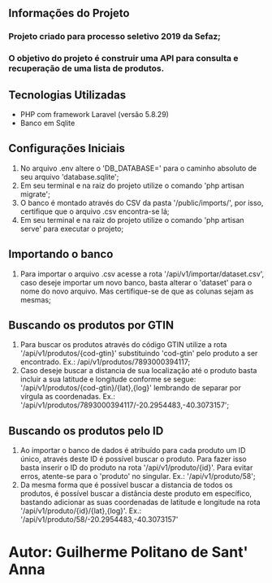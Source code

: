 ## Informações do Projeto
### Projeto criado para processo seletivo 2019 da Sefaz;
### O objetivo do projeto é construir uma API para consulta e recuperação de uma lista de produtos.
## Tecnologias Utilizadas
- PHP com framework Laravel (versão 5.8.29)
- Banco em Sqlite

## Configurações Iniciais
1) No arquivo .env altere o 'DB_DATABASE=' para o caminho absoluto de seu arquivo 'database.sqlite';
2) Em seu terminal e na raiz do projeto utilize o comando 'php artisan migrate';
3) O banco é montado através do CSV da pasta '/public/imports/', por isso, certifique que o arquivo .csv encontra-se lá;
4) Em seu terminal e na raiz do projeto utilize o comando 'php artisan serve' para executar o projeto;

## Importando o banco
1) Para importar o arquivo .csv acesse a rota '/api/v1/importar/dataset.csv', caso deseje importar um novo banco, basta alterar o 'dataset' para o nome do novo arquivo. Mas certifique-se de que as colunas sejam as mesmas;

## Buscando os produtos por GTIN
1) Para buscar os produtos através do código GTIN utilize a rota '/api/v1/produtos/{cod-gtin}' substituindo 'cod-gtin' pelo produto a ser encontrado. Ex.: /api/v1/produtos/7893000394117;
2) Caso deseje buscar a distancia de sua localização até o produto basta incluir a sua latitude e longitude conforme se segue: '/api/v1/produtos/{cod-gtin}/{lat},{log}' lembrando de separar por vírgula as coordenadas. Ex.: '/api/v1/produtos/7893000394117/-20.2954483,-40.3073157';

## Buscando os produtos pelo ID
1) Ao importar o banco de dados é atribuído para cada produto um ID único, através deste ID é possível buscar o produto. Para fazer isso basta inserir o ID do produto na rota '/api/v1/produto/{id}'. Para evitar erros, atente-se para o 'produto' no singular. Ex.: '/api/v1/produto/58';
2) Da mesma forma que é possível buscar a distancia de todos os produtos, é possível buscar a distância deste produto em específico, bastando adicionar as suas coordenadas de latitude e longitude na rota '/api/v1/produto/{id}/{lat},{log}'. Ex.: '/api/v1/produto/58/-20.2954483,-40.3073157'

# Autor: Guilherme Politano de Sant' Anna
